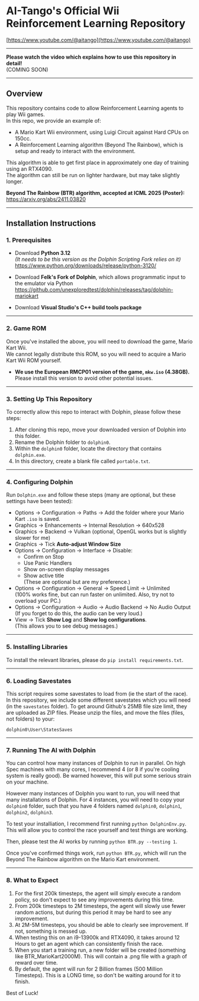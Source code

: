 # AI-Tango's Official Wii Reinforcement Learning Repository

[https://www.youtube.com/@aitango](https://www.youtube.com/@aitango)

---

**Please watch the video which explains how to use this repository in detail!**  
(COMING SOON)

---

## Overview

This repository contains code to allow Reinforcement Learning agents to play Wii games.  
In this repo, we provide an example of:

- A Mario Kart Wii environment, using Luigi Circuit against Hard CPUs on 150cc.
- A Reinforcement Learning algorithm (Beyond The Rainbow), which is setup and ready to interact with the environment.

This algorithm is able to get first place in approximately one day of training using an RTX4090.  
The algorithm can still be run on lighter hardware, but may take slightly longer.

**Beyond The Rainbow (BTR) algorithm, accepted at ICML 2025 (Poster):**  
https://arxiv.org/abs/2411.03820

---

## Installation Instructions

### 1. Prerequisites

- Download **Python 3.12**  
  _(It needs to be this version as the Dolphin Scripting Fork relies on it)_  
  https://www.python.org/downloads/release/python-3120/

- Download **Felk's Fork of Dolphin**, which allows programmatic input to the emulator via Python  
  https://github.com/unexploredtest/dolphin/releases/tag/dolphin-mariokart

- Download **Visual Studio's C++ build tools package**

---

### 2. Game ROM

Once you've installed the above, you will need to download the game, Mario Kart Wii.  
We cannot legally distribute this ROM, so you will need to acquire a Mario Kart Wii ROM yourself.

- **We use the European RMCP01 version of the game, `mkw.iso` (4.38GB).**  
  Please install this version to avoid other potential issues.

---

### 3. Setting Up This Repository

To correctly allow this repo to interact with Dolphin, please follow these steps:

1. After cloning this repo, move your downloaded version of Dolphin into this folder.
2. Rename the Dolphin folder to `dolphin0`.
3. Within the `dolphin0` folder, locate the directory that contains `dolphin.exe`.
4. In this directory, create a blank file called `portable.txt`.

---

### 4. Configuring Dolphin

Run `Dolphin.exe` and follow these steps (many are optional, but these settings have been tested):

- Options → Configuration → Paths → Add the folder where your Mario Kart `.iso` is saved.
- Graphics → Enhancements → Internal Resolution → 640x528
- Graphics → Backend → Vulkan (optional, OpenGL works but is slightly slower for me)
- Graphics → Tick **Auto-adjust Window Size**
- Options → Configuration → Interface → Disable:
    - Confirm on Stop
    - Use Panic Handlers
    - Show on-screen display messages
    - Show active title  
  (These are optional but are my preference.)
- Options → Configuration → General → Speed Limit → Unlimited  
  (100% works fine, but can run faster on unlimited. Also, try not to overload your PC.)
- Options → Configuration → Audio → Audio Backend → No Audio Output  
  (If you forget to do this, the audio can be very loud.)
- View → Tick **Show Log** and **Show log configurations**.  
  (This allows you to see debug messages.)

---

### 5. Installing Libraries

To install the relevant libraries, please do `pip install requirements.txt`.

---

### 6. Loading Savestates

This script requires some savestates to load from (ie the start of the race).
In this repository, we include some different savestates which you will need (in the `savestates` folder).
To get around Github's 25MB file size limit, they are uploaded as ZIP files.
Please unzip the files, and move the files (files, not folders) to your:

`dolphin0\User\StatesSaves`

---
### 7. Running The AI with Dolphin

You can control how many instances of Dolphin to run in parallel. On high Spec machines with many cores, I recommend 4 (or 8 if you're cooling system is really good).
Be warned however, this will put some serious strain on your machine.

However many instances of Dolphin you want to run, you will need that many installations of Dolphin. 
For 4 instances, you will need to copy your `dolphin0` folder, such that you have 4 folders named `dolphin0`, `dolphin1`, `dolphin2`, `dolphin3`.

To test your installiation, I recommend first running `python DolphinEnv.py`. This will allow you to control the race yourself and test things are working.

Then, please test the AI works by running `python BTR.py --testing 1`. 

Once you've confirmed things work, run `python BTR.py`, which will run the Beyond The Rainbow algorithm on the Mario Kart environment.

---

### 8. What to Expect

1. For the first 200k timesteps, the agent will simply execute a random policy, so don't expect to see any improvements during this time.
2. From 200k timesteps to 2M timesteps, the agent will slowly use fewer random actions, but during this period it may be hard to see any improvement.
3. At 2M-5M timesteps, you should be able to clearly see improvement. If not, something is messed up.
4. When testing this on an i9-13900k and RTX4090, it takes around 12 Hours to get an agent which can consistently finish the race.
5. When you start a training run, a new folder will be created (something like BTR_MarioKart2000M). This will contain a .png file with a graph of reward over time.
6. By default, the agent will run for 2 Billion frames (500 Million Timesteps). This is a LONG time, so don't be waiting around for it to finish.

Best of Luck!

